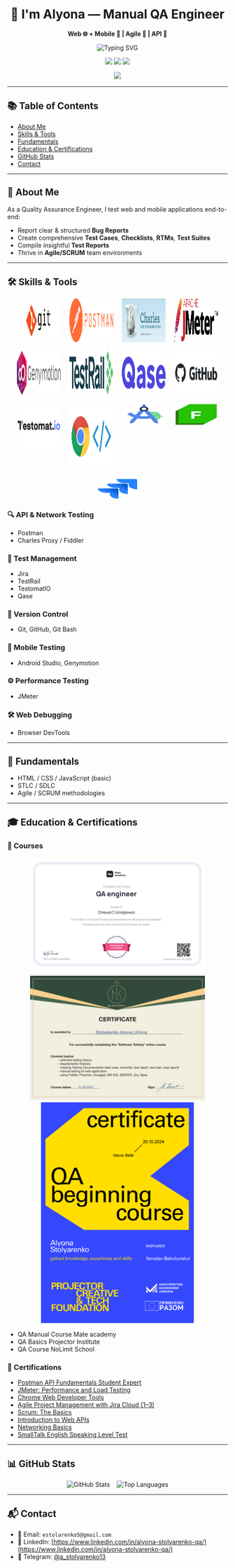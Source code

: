 <h1 align="center">👋 I'm Alyona — Manual QA Engineer</h1>
<p align="center"><strong>Web 🌐 + Mobile 📱 | Agile 🚀 | API 🔌</strong></p>

<p align="center">
  <img src="https://readme-typing-svg.demolab.com?font=Fira+Code&weight=500&size=22&pause=1000&color=F7AB0A&center=true&vCenter=true&width=435&lines=Manual+QA+Engineer;Web+%26+Mobile+Testing;API+Testing+%7C+Agile+%7C+SCRUM" alt="Typing SVG" />
</p>

<p align="center">
  <img src="https://img.shields.io/badge/Looking%20for%20Opportunities-%F0%9F%9A%80-9cf?style=for-the-badge"/>
  <img src="https://img.shields.io/badge/Exploring-Playwright-FF69B4?style=for-the-badge&logo=playwright"/>
  <img src="https://img.shields.io/badge/DevTools%20Lover-%E2%9D%A4%EF%B8%8F-critical?style=for-the-badge"/>
</p>

<p align="center">
  <img src="https://github-profile-trophy.vercel.app/?username=AlenaStolyarenko&theme=tokyonight&no-frame=true&no-bg=true&margin-w=4" />
</p>

---

## 📚 Table of Contents
- [About Me](#-about-me)
- [Skills & Tools](#️-skills--tools)
- [Fundamentals](#-fundamentals)
- [Education & Certifications](#-education--certifications)
- [GitHub Stats](#-github-stats)
- [Contact](#-contact)

---

## 🧪 About Me

As a Quality Assurance Engineer, I test web and mobile applications end-to-end:
- Report clear & structured **Bug Reports**
- Create comprehensive **Test Cases**, **Checklists**, **RTMs**, **Test Suites**
- Compile insightful **Test Reports**
- Thrive in **Agile/SCRUM** team environments

---

## 🛠️ Skills & Tools

<div align="center" style="display: flex; flex-wrap: wrap; justify-content: center; gap: 20px;">
  <img src="assets/img/git.png" alt="Git Bash" height="100" width="100"/>
  <img src="assets/img/Postman_(software).png" alt="Postman" height="100" width="100"/>
  <img src="assets/img/226082568-0a72d438-99c3-4962-8e16-724df840d581.png" alt="Charles Proxy" height="100" width="100"/>
  <img src="assets/img/Apache_JMeter.png" alt="JMeter" height="100" width="100"/>
  <img src="assets/img/095d3681d7fdc1da4e72d354a1b6c747.png" alt="Genymotion" height="100" width="100"/>
  <img src="assets/img/TestRail_Logo_Main_02_2x.png" alt="TestRail" height="100" width="100"/>
  <img src="assets/img/images.png" alt="Qase" height="100" width="100"/>
  <img src="assets/img/github-logo-vector.png" alt="GitHub" height="100" width="100"/>
  <img src="assets/img/Testomat_logo.png" alt="TestomatIO" height="100" width="100"/>
  <img src="assets/img/1_nOBgxSfY_Mjn6Y1UlAKK4w.jpg" alt="DevTools" height="150" width="100"/>
  <img src="assets/img/Screenshot 2023-05-09 at 6.13.20 PM.png" alt="Android Studio" height="50" width="100"/>
  <img src="assets/img/68747470733a2f2f312e62702e626c6f6773706f742e636f6d2f2d7750436d426f39564148552f5836524669696177466b492f4141414141414141466c592f37437262736b35456c65344f577038464c33354842722d46723744543041394c51434c63424741735948512f733.png" alt="Fiddler" height="50" width="100"/>
  <img src="assets/img/jira-logo-png_seeklogo-338597.png" alt="Jira" height="50" width="100"/>
</div>

### 🔍 API & Network Testing
- Postman
- Charles Proxy / Fiddler

### 🧪 Test Management
- Jira
- TestRail
- TestomatIO
- Qase

### 🧰 Version Control
- Git, GitHub, Git Bash

### 📱 Mobile Testing
- Android Studio, Genymotion

### ⚙️ Performance Testing
- JMeter

### 🛠️ Web Debugging
- Browser DevTools

---

## 🧠 Fundamentals

- HTML / CSS / JavaScript (basic)
- STLC / SDLC
- Agile / SCRUM methodologies

---

## 🎓 Education & Certifications

### 🏫 Courses
<div align="center">
  <img src="assets/img/MateAcademy.png" alt="Mate academy" width="400"/>
  <img src="assets/img/NoLimit-School.jpg" alt="NoLimit School" width="400"/>
   <img src="assets/img/Projector.png" alt="Projector" width="350"/>
</div>
<ul>
  <li>QA Manual Course  Mate academy</li>
  <li>QA Basics  Projector Institute</li>
  <li>QA Course NoLimit School</li>
</ul>

### 📜 Certifications
- <a href="https://badgr.com/public/assertions/68360cf35087f10962273e6f">Postman API Fundamentals Student Expert</a>
- <a href="https://www.linkedin.com/learning/certificates/182daac56b9856d4fba54c78ce287e914e26abaddfcf86ea82c7506ca5fa468e">JMeter: Performance and Load Testing</a>
- <a href="https://www.linkedin.com/learning/certificates/5e20e1c875be6fdf82e21fa4a17326df7bdf68c36d35cb4cb6c682d97e46c1b4">Chrome Web Developer Tools</a>
- <a href="https://www.linkedin.com/learning/certificates/22ae64a1d71f6f9879059a476db62fa7984a3e4db9a9cf3c16cb4fd683fe3c43">Agile Project Management with Jira Cloud (1–3)</a>
- <a href="https://www.linkedin.com/learning/certificates/f4fc2c422648b91c4f798b77a20c93816ae98e54aa88d4aa4c15b518b0e162b3">Scrum: The Basics</a>
- <a href="https://www.linkedin.com/learning/certificates/20e8aa2fda2c3b9dba7332e8ff2f0dd7e8ab1687c888e7f1873d6874a53870d9">Introduction to Web APIs</a>
- <a href="https://www.linkedin.com/learning/certificates/b5ec2f707e39e3fda1d7db3ea9ffbe5a7313b1f23844c728f8f218946ad32c0f">Networking Basics</a>
- <a href="https://cabinet.smalltalk2.me/certificates/0b4fc807">SmallTalk English Speaking Level Test</a>

---

## 📊 GitHub Stats

<p align="center">
  <img src="https://github-readme-stats.vercel.app/api?username=AlenaStolyarenko&show_icons=true&theme=tokyonight" alt="GitHub Stats" />
  &nbsp;&nbsp;
  <img src="https://github-readme-stats.vercel.app/api/top-langs/?username=AlenaStolyarenko&layout=compact&theme=tokyonight" alt="Top Languages" />
</p>

---

## 📬 Contact

- 📧 Email: `estolarenko5@gmail.com`  
- 💼 LinkedIn: [https://www.linkedin.com/in/alyona-stolyarenko-qa/](https://www.linkedin.com/in/alyona-stolyarenko-qa/)  
- 💬 Telegram: [@a_stolyarenko13](https://t.me/a_stolyarenko13)
